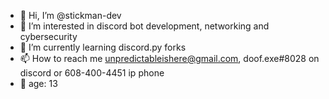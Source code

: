 - 👋 Hi, I’m @stickman-dev
- 👀 I’m interested in discord bot development, networking and cybersecurity 
- 🌱 I’m currently learning discord.py forks
- 📫 How to reach me unpredictableishere@gmail.com, doof.exe#8028 on discord or 608-400-4451 ip phone
- 🎈 age: 13
